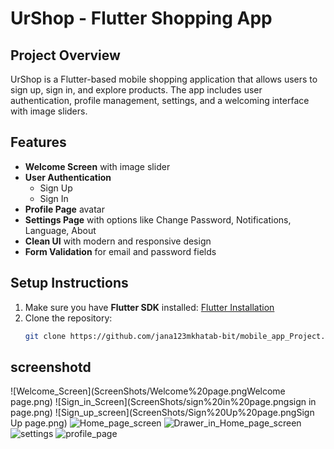 # UrShop - Flutter Shopping App

## Project Overview
UrShop is a Flutter-based mobile shopping application that allows users to sign up, sign in, and explore products. The app includes user authentication, profile management, settings, and a welcoming interface with image sliders.

## Features
- **Welcome Screen** with image slider
- **User Authentication**
  - Sign Up
  - Sign In
- **Profile Page** avatar
- **Settings Page** with options like Change Password, Notifications, Language, About
- **Clean UI** with modern and responsive design
- **Form Validation** for email and password fields

## Setup Instructions
1. Make sure you have **Flutter SDK** installed: [Flutter Installation](https://flutter.dev/docs/get-started/install)
2. Clone the repository:
   ```bash
   git clone https://github.com/jana123mkhatab-bit/mobile_app_Project.git

## screenshotd
![Welcome_Screen](ScreenShots/Welcome%20page.pngWelcome page.png)
![Sign_in_Screen](ScreenShots/sign%20in%20page.pngsign in page.png)
![Sign_up_screen](ScreenShots/Sign%20Up%20page.pngSign Up page.png)
![Home_page_screen](ScreenShots/Home%20Page.png)
![Drawer_in_Home_page_screen](ScreenShots/Drawer%20in%20home%20page.png)
![settings](ScreenShots/settings%20page.png)
![profile_page](ScreenShots/Profile%20Page.png)